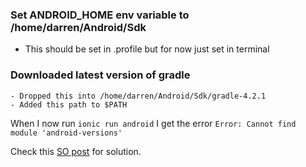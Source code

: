 ### Set ANDROID_HOME env variable to /home/darren/Android/Sdk
 - This should be set in .profile but for now just set in terminal
### Downloaded latest version of gradle
    - Dropped this into /home/darren/Android/Sdk/gradle-4.2.1
    - Added this path to $PATH

When I now run `ionic run android` I get the error `Error: Cannot find module 'android-versions'`

Check this [SO post](https://stackoverflow.com/questions/46624894/ionic-error-cannot-find-module-android-versions) for solution.

